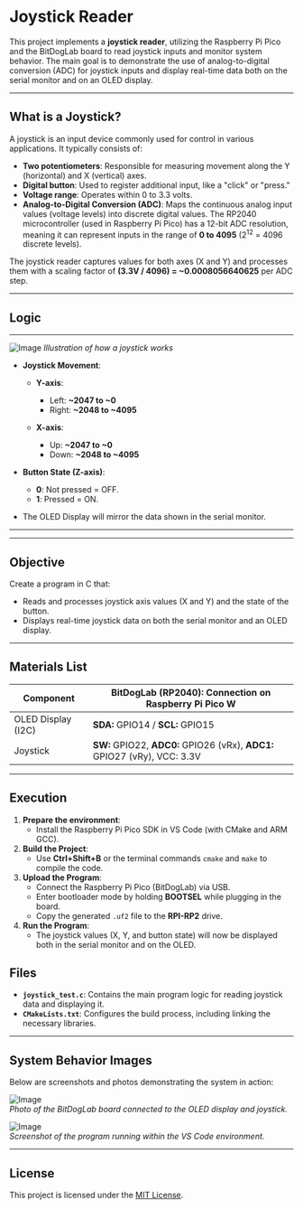 # **Joystick Reader**

This project implements a **joystick reader**, utilizing the Raspberry Pi Pico and the BitDogLab board to read joystick inputs and monitor system behavior. The main goal is to demonstrate the use of analog-to-digital conversion (ADC) for joystick inputs and display real-time data both on the serial monitor and on an OLED display.

---

## **What is a Joystick?**

A joystick is an input device commonly used for control in various applications. It typically consists of:
- **Two potentiometers**: Responsible for measuring movement along the Y (horizontal) and X (vertical) axes.
- **Digital button**: Used to register additional input, like a "click" or "press."
- **Voltage range**: Operates within 0 to 3.3 volts.
- **Analog-to-Digital Conversion (ADC)**: Maps the continuous analog input values (voltage levels) into discrete digital values. The RP2040 microcontroller (used in Raspberry Pi Pico) has a 12-bit ADC resolution, meaning it can represent inputs in the range of **0 to 4095** (2<sup>12</sup> = 4096 discrete levels).

The joystick reader captures values for both axes (X and Y) and processes them with a scaling factor of **(3.3V / 4096) = ~0.0008056640625** per ADC step.

---

## **Logic**

---
![Image](https://github.com/user-attachments/assets/65424078-39ab-43de-83d7-bf77bba2b128)
_Illustration of how a joystick works_


- **Joystick Movement**:

  - **Y-axis**:
    - Left: **~2047 to ~0**
    - Right: **~2048 to ~4095**

  - **X-axis**:
    - Up: **~2047 to ~0**
    - Down: **~2048 to ~4095**

- **Button State (Z-axis)**:
  - **0**: Not pressed = OFF.
  - **1**: Pressed = ON.

- The OLED Display will mirror the data shown in the serial monitor.

---

---

## **Objective**

Create a program in C that:
- Reads and processes joystick axis values (X and Y) and the state of the button.
- Displays real-time joystick data on both the serial monitor and an OLED display.

---

## **Materials List**

| **Component**          | **BitDogLab (RP2040): Connection on Raspberry Pi Pico W**            |
|-------------------------|----------------------------------------------------------------------|
| OLED Display (I2C)      | **SDA:** GPIO14 / **SCL:** GPIO15                                   |
| Joystick                | **SW:** GPIO22, **ADC0:** GPIO26 (vRx), **ADC1:** GPIO27 (vRy), VCC: 3.3V |

---

## **Execution**

1. **Prepare the environment**:
   - Install the Raspberry Pi Pico SDK in VS Code (with CMake and ARM GCC).
2. **Build the Project**:
   - Use **Ctrl+Shift+B** or the terminal commands `cmake` and `make` to compile the code.
3. **Upload the Program**:
   - Connect the Raspberry Pi Pico (BitDogLab) via USB.
   - Enter bootloader mode by holding **BOOTSEL** while plugging in the board.
   - Copy the generated `.uf2` file to the **RPI-RP2** drive.
4. **Run the Program**:
   - The joystick values (X, Y, and button state) will now be displayed both in the serial monitor and on the OLED.


## **Files**

- **`joystick_test.c`**: Contains the main program logic for reading joystick data and displaying it.
- **`CMakeLists.txt`**: Configures the build process, including linking the necessary libraries.

---

## **System Behavior Images**

Below are screenshots and photos demonstrating the system in action:

![Image](https://github.com/user-attachments/assets/8728358f-b4a7-49de-a03e-948fff1a381b)  
_Photo of the BitDogLab board connected to the OLED display and joystick._

![Image](https://github.com/user-attachments/assets/3c67c388-c811-408d-98ed-371a6b99fe32)  
_Screenshot of the program running within the VS Code environment._

---

## **License**

This project is licensed under the [MIT License](LICENSE).

